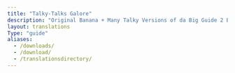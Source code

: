 ```yaml
---
title: "Talky-Talks Galore"
description: "Original Banana + Many Talky Versions of da Big Guide 2 Booky"
layout: translations
Type: "guide"
aliases:
  - /downloads/
  - /download/
  - /translationsdirectory/
---
```


